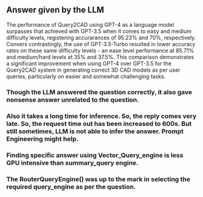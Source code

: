 

## Answer given by the LLM
The performance of Query2CAD using GPT-4 as a language model surpasses that achieved with GPT-3.5 when it comes to easy and medium difficulty levels, registering accurarances of 95.23% and 70%, respectively. Convers contrastingly, the use of GPT-3.5-Turbo resulted in lower accuracy rates on these same difficulty levels - an ease level performance at 85.71% and medium/hard levels at 35% and 37.5%. This comparison demonstrates a significant improvement when using GPT-4 over GPT-3.5 for the Query2CAD system in generating correct 3D CAD models as per user queries, particularly on easier and somewhat challenging tasks.

### Though the LLM answered the question correctly, it also gave nonsense answer unrelated to the question. 
### Also it takes a long time for inference. So, the reply comes very late. So, the request time out has been increased to 600s. But still sometimes, LLM is not able to infer the answer. Prompt Engineering might help.
### Finding specific answer using Vector_Query_engine is less GPU intensive than summary_query engine.
### The RouterQueryEngine() was up to the mark in selecting the required query_engine as per the question.

